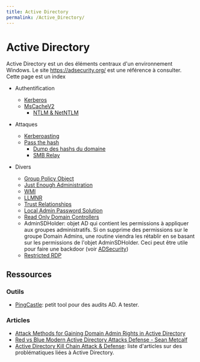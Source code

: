 ```yaml
---
title: Active Directory
permalink: /Active_Directory/
---
```


# Active Directory

Active Directory est un des éléments centraux d'un environnement Windows. Le site <https://adsecurity.org/> est une référence à consulter. Cette page est un index 

- Authentification
  - [Kerberos](/Kerberos/)
  - [MsCacheV2](/MsCacheV2/)
	- [NTLM & NetNTLM](/NTLM/)

- Attaques
  - [Kerberoasting](/Kerberoasting/)
  - [Pass the hash](/Pass_The_Hash/)
	- [Dump des hashs du domaine](/Dump_des_hashs_du_domaine/)
	- [SMB Relay](/SMB_Relay/)
  
- Divers
	- [Group Policy Object](/Group_Policy_Object/)
	- [Just Enough Administration](/Just_Enough_Administration/)
	- [WMI](/WMI/)
	- [LLMNR](/LLMNR/)
	- [Trust Relationships](/Trust_Relationships/)
	- [Local Admin Password Solution](/LAPS/)
	- [Read Only Domain Controllers](/RODC/)
  - AdminSDHolder: objet AD qui contient les permissions à appliquer aux groupes administratifs. Si on supprime des permissions sur le groupe Domain Admins, une routine viendra les rétablir en se basant sur les permissions de l'objet AdminSDHolder. Ceci peut être utile pour faire une backdoor (voir [ADSecurity](https://adsecurity.org/?p=1906))
  - [Restricted RDP](https://blogs.technet.microsoft.com/kfalde/2013/08/14/restricted-admin-mode-for-rdp-in-windows-8-1-2012-r2/)


## Ressources

### Outils

- [PingCastle](https://www.pingcastle.com/): petit tool pour des audits AD. A tester.

### Articles
-   [Attack Methods for Gaining Domain Admin Rights in Active Directory](https://adsecurity.org/?p=2362)
-   [Red vs Blue Modern Active Directory Attacks Defense - Sean Metcalf](https://www.youtube.com/watch?v=Lz6haohGAMc&feature=youtu.be)
-   [Active Directory Kill Chain Attack & Defense](https://github.com/infosecn1nja/AD-Attack-Defense): liste d'articles sur des problématiques liées à Active Directory.


